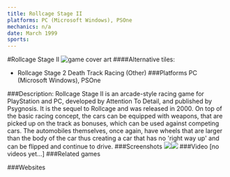 ```yaml
---
title: Rollcage Stage II
platforms: PC (Microsoft Windows), PSOne
mechanics: n/a
date: March 1999
sports: 
---
```

#Rollcage Stage II
![game cover art](//images.igdb.com/igdb/image/upload/t_cover_big/kpo1wy2wcmn8nurugot4.jpg "Logo Title Text 1")
####Alternative tiles:
* Rollcage Stage 2
Death Track Racing (Other)
###Platforms
PC (Microsoft Windows), PSOne

###Description:
Rollcage Stage II is an arcade-style racing game for PlayStation and PC, developed by Attention To Detail, and published by Psygnosis. It is the sequel to Rollcage and was released in 2000. On top of the basic racing concept, the cars can be equipped with weapons, that are picked up on the track as bonuses, which can be used against competing cars. The automobiles themselves, once again, have wheels that are larger than the body of the car thus creating a car that has no 'right way up' and can be flipped and continue to drive.
###Screenshots
<a target="_blank" rel="noopener noreferrer" href="//images.igdb.com/igdb/image/upload/t_cover_big/ieuhhwrxim5xvr6bhari.jpg"><img src="//images.igdb.com/igdb/image/upload/t_thumb/ieuhhwrxim5xvr6bhari.jpg"/></a><a target="_blank" rel="noopener noreferrer" href="//images.igdb.com/igdb/image/upload/t_cover_big/le1aa46eqbftn71lrlis.jpg"><img src="//images.igdb.com/igdb/image/upload/t_thumb/le1aa46eqbftn71lrlis.jpg"/></a>
###Video
[no videos yet...]
###Related games

###Websites

